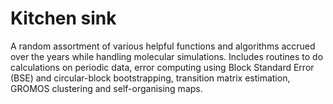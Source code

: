 Kitchen sink
============

A random assortment of various helpful functions and algorithms accrued over the years while handling molecular simulations. Includes routines to do calculations on periodic data, error computing using Block Standard Error (BSE) and circular-block bootstrapping, transition matrix estimation, GROMOS clustering and self-organising maps.